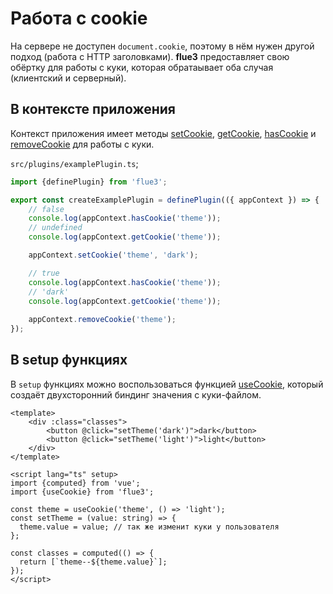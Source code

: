 # Работа с cookie

На сервере не доступен `document.cookie`, поэтому в нём нужен другой подход (работа с HTTP заголовками). **flue3** предоставляет свою обёртку для работы с куки, которая обратаывает оба случая (клиентский и серверный).

## В контексте приложения

Контекст приложения имеет методы [setCookie](/api/context#setcookie), [getCookie](/api/context#getcookie), [hasCookie](/api/context#hascookie) и [removeCookie](/api/context#removecookie) для работы с куки.

`src/plugins/examplePlugin.ts`;
```typescript
import {definePlugin} from 'flue3';

export const createExamplePlugin = definePlugin(({ appContext }) => {
    // false
    console.log(appContext.hasCookie('theme'));
    // undefined
    console.log(appContext.getCookie('theme'));

    appContext.setCookie('theme', 'dark');

    // true
    console.log(appContext.hasCookie('theme'));
    // 'dark'
    console.log(appContext.getCookie('theme'));
    
    appContext.removeCookie('theme');
});
```

## В setup функциях

В `setup` функциях можно воспользоваться функцией [useCookie](/api/composables#usecookie), который создаёт двухсторонний биндинг значения с куки-файлом.

```vue
<template>
    <div :class="classes">
        <button @click="setTheme('dark')">dark</button>
        <button @click="setTheme('light')">light</button>
    </div>
</template>

<script lang="ts" setup>
import {computed} from 'vue';
import {useCookie} from 'flue3';

const theme = useCookie('theme', () => 'light');
const setTheme = (value: string) => {
  theme.value = value; // так же изменит куки у пользователя
};

const classes = computed(() => {
  return [`theme--${theme.value}`];
});
</script>
```
